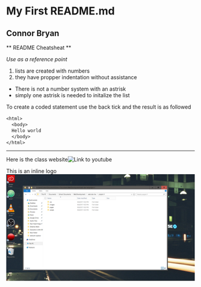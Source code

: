 # My First README.md
## Connor Bryan ##

** README Cheatsheat **

*Use as a reference point*

1. lists are created with numbers
2. they have propper indentation without assistance


* There is not a number system with an astrisk
* simply one astrisk is needed to initalize the list

To create a coded statement use the back tick and the result is as followed

```
<html>
  <body>
  Hello world
  </body>
</html>
```

***
Here is the class website![Link to youtube](https://www.youtube.com)

This is an inline logo ![Screenshot of my Directory](./images/screenshot-1.png)
